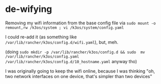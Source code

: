 # de-wifying

Removing my wifi information from the base config file via `sudo mount -o remount,rw /k3os/system ; vi /k3os/system/config.yaml`

I could re-add it (as something like `/var/lib/rancher/k3os/config.d/wifi.yaml`), but, meh.

(doing `sudo mkdir -p /var/lib/rancher/k3os/config.d && sudo  mv /var/lib/rancher/k3os/config.yaml /var/lib/rancher/k3os/config.d/10_hostname.yaml` anyway tho)

I was originally going to keep the wifi online, because I was thinking "oh, two network interfaces on one device, that's simpler than two devices"
